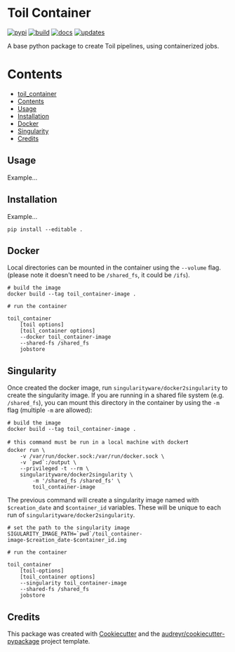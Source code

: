 # Toil Container

[![pypi](https://img.shields.io/pypi/v/toil_container.svg)](https://pypi.python.org/pypi/toil_container)
[![build](https://img.shields.io/travis/leukgen/toil_container.svg)](https://travis-ci.org/leukgen/toil_container)
[![docs](https://readthedocs.org/projects/toil-container/badge/?version=latest)](https://toil-container.readthedocs.io/en/latest/?badge=latest)
[![updates](https://pyup.io/repos/github/leukgen/toil_container/shield.svg)](https://pyup.io/repos/github/leukgen/toil_container/)


A base python package to create Toil pipelines, using containerized jobs.


# Contents

- [toil_container](#cookiecutterprojectslug)
- [Contents](#contents)
- [Usage](#usage)
- [Installation](#installation)
- [Docker](#docker)
- [Singularity](#singularity)
- [Credits](#credits)


## Usage

Example...


## Installation

Example...

    pip install --editable .


## Docker

Local directories can be mounted in the container using the `--volume` flag. (please note it doesn't need to be `/shared_fs`, it could be `/ifs`).

    # build the image
    docker build --tag toil_container-image .

    # run the container

    toil_container
        [toil options]
        [toil_container options]
        --docker toil_container-image
        --shared-fs /shared_fs
        jobstore


## Singularity

Once created the docker image, run `singularityware/docker2singularity` to create the singularity image. If you are running in a shared file system (e.g. `/shared_fs`), you can mount this directory in the container by using the `-m` flag (multiple `-m` are allowed):

    # build the image
    docker build --tag toil_container-image .

    # this command must be run in a local machine with docker❗️
    docker run \
        -v /var/run/docker.sock:/var/run/docker.sock \
        -v `pwd`:/output \
        --privileged -t --rm \
        singularityware/docker2singularity \
            -m '/shared_fs /shared_fs' \
            toil_container-image

The previous command will create a singularity image named with `$creation_date` and `$container_id` variables. These will be unique to each run of `singularityware/docker2singularity`.

    # set the path to the singularity image
    SIGULARITY_IMAGE_PATH=`pwd`/toil_container-image-$creation_date-$container_id.img

    # run the container

    toil_container
        [toil-options]
        [toil_container options]
        --singularity toil_container-image
        --shared-fs /shared_fs
        jobstore


## Credits

This package was created with [Cookiecutter] and the
[audreyr/cookiecutter-pypackage] project template.

  [Cookiecutter]: https://github.com/audreyr/cookiecutter
  [audreyr/cookiecutter-pypackage]: https://github.com/audreyr/cookiecutter-pypackage
